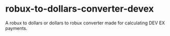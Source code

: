 # robux-to-dollars-converter-devex
A robux to dollars or dollars to robux converter made for calculating DEV EX payments.
